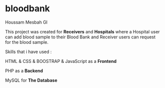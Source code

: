 # bloodbank
Houssam Mesbah GI

This project was created for **Receivers** and  **Hospitals** where a Hospital user can add blood sample to their Blood Bank and Receiver users can request for the blood sample. 

Skills that i have used :

HTML & CSS & BOOSTRAP & JavaScript as a **Frontend**


PHP as a **Backend**


MySQL for **The Database**
